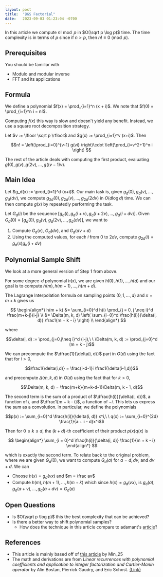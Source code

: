 ```yaml
---
layout: post
title:  "BGS Factorial"
date:   2023-09-03 01:23:04 -0700
---
```


In this article we compute $n! \bmod p$ in
$O(\sqrt p \log p)$ time.
The time complexity is in terms of $p$ since if $n > p$, then $n! \equiv 0 \pmod p$.

## Prerequisites

You should be familiar with

- Modulo and modular inverse
- FFT and its applications

## Formula

We define a polynomial $f(x) = \prod_{i=1}^n (x + i)$. We note that $f(0) = \prod_{i=1}^n i = n!$.

Computing $f(x)$ this way is slow and doesn't yield any benefit. Instead, we use a square root decomposition strategy.

Let $v := \lfloor \sqrt p \rfloor$ and $g(x) := \prod_{i=1}^v (x+i)$. Then

$$n! = \left(\prod_{i=0}^{v-1} g(vi) \right)\cdot \left(\prod_{i=v^2+1}^n i \right) $$

The rest of the article deals with computing the first product, evaluating $g(0), g(v), g(2v), \dots, g((v - 1)v)$.

## Main Idea

Let $g_d(x) := \prod_{i=1}^d (x+i)$. Our main task is, given
$g_d(0), g_d(v), \dots, g_d(dv)$, we compute
$g_{2d}(0), g_{2d}(v), \dots, g_{2d}(2dv)$ in $O(d \log d)$ time. We can then compute $g(x)$ by repeatedly performing the task.

Let $G_d(i)$ be the sequence
$[g_d(i), g_d(i + v), g_d(i + 2v), \dots, g_d(i + dv)]$. Given $G_d(0) = [g_d(0), g_d(v), g_d(2v), \dots, g_d(dv)]$, we want to

1. Compute $G_d(v)$, $G_d(dv)$, and $G_d(dv + d)$
2. Using the computed values, for each $i$ from $0$ to $2dv$, compute $g_{2d}(i) = g_d(x) g_d(i + dv)$

## Polynomial Sample Shift

We look at a more general version of Step 1 from above.

For some degree-$d$ polynomial $h(x)$, we are given $h(0), h(1), \dots, h(d)$ and
our goal is to compute $h(m), h(m + 1), \dots, h(m + d)$.

The Lagrange Interpolation formula on sampling points $(0, 1, \dots, d)$ and $x = m + k$ gives us

$$
\begin{align*}
h(m + k) &= \sum_{i=0}^d h(i) \prod_{j = 0, j \neq i}^d \frac{m+k-j}{i-j} \\
&= \Delta(m, k, d) \left( \sum_{i=0}^d \frac{h(i)}{\delta(i, d)} \frac1{m + k - i} \right) \\
\end{align*}
$$

where

$$\delta(i, d) := \prod_{j=0,j\neq i}^d (i-j),\ \ \Delta(m, k, d) := \prod_{j=0}^d (m + k - j)$$


We can precompute the $\dfrac{1}{\delta(i, d)}$ part in $O(d)$ using the fact that for $i > 0$,

$$\frac1{\delta(i,d)} = \frac{i-d-1}i \frac1{\delta(i-1,d)}$$

and precompute $\Delta(m, k, d)$ in $O(d)$ using the fact that for $k > 0$,

$$\Delta(m, k, d) = \frac{m+k}{m+k-d-1}\Delta(m, k - 1, d)$$

The second term is the sum of a product of $\dfrac{h(i)}{\delta(i, d)}$, a function of $i$, and
$\dfrac1{m + k - i}$, a function of $-i$. This lets us express the sum as a convolution. In particular, we define the polynomials

$$p(x) := \sum_{i=0}^d \frac{h(i)}{\delta(i, d)} x^i,\ \ q(x) := \sum_{i=0}^{2d} \frac{1}{a + i - d}x^i$$

Then for $0 \leq k \leq d$, the
$(k + d)$-th coefficient of their product $p(x)q(x)$ is

$$
\begin{align*}
\sum_{i = 0}^d
\frac{h(i)}{\delta(i, d)} \frac{1}{m + k - i}
\end{align*}
$$

which is exactly the second term. To relate back to the original problem, where we are given $G_d(0)$, we want to compute $G_d(a)$ for $a = d, dv,$ and $dv + d$. We can

- Choose $h(x) = g_d(vx)$ and $m = \frac av$
- Compute
$h(m), h(m + 1), \dots, h(m + k)$
which since $h(x) = g_d(vx)$, is $g_d(a), g_d(a + v), \dots, g_d(a + dv) = G_d(a)$

<!--
## Problems

- [Fast Factorial Calculator 3 - DMOJ](https://dmoj.ca/problem/factorial3)
- [Shift of Sampling Points of Polynomial - Library Checker](https://judge.yosupo.jp/problem/shift_of_sampling_points_of_polynomial)
-->

## Open Questions

- Is $O(\sqrt p \log p)$ this the best complexity that can be achieved?
- Is there a better way to shift polynomial samples?
  - How does the technique in this article compare to adamant's [article](https://codeforces.com/blog/entry/115696)?


## References

- This article is mainly based off of [this article](https://web.archive.org/web/20201026035551/https://min-25.hatenablog.com/entry/2017/04/10/215046) by Min_25
- The math and derivations are from *Linear recurrences with polynomial coefficients and application to integer factorization and Cartier-Manin operator* by Alin Bostan, Pierrick Gaudry, and Eric Schost. [(Link)](https://mathexp.eu/bostan/publications/BoGaSc07.pdf)

<!--
## Constant-Factor Optimizations

- The bottleneck of this algorithm is computing a $d$ by $2d$ size convolution. This can supposedly
be reduced to just a $d$ by $d$ convolution using the "[middle product](https://inria.hal.science/inria-00071921/document)" idea
- As usual, if $p$ is not known at compile time, [Montgomery Multiplication](https://cp-algorithms.com/algebra/montgomery_multiplication.html) can be used
-->
